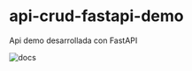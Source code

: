 # api-crud-fastapi-demo
Api demo desarrollada con FastAPI

![docs](https://github.com/andii-acosta/api-crud-fastapi-demo/assets/27802578/3b39361f-62a1-4d75-b652-856da17aaaee)
